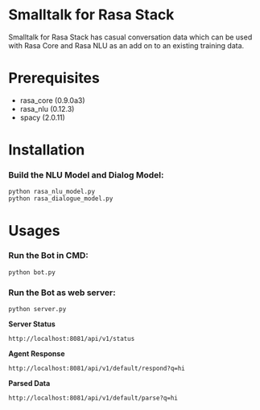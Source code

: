 # Smalltalk for Rasa Stack

Smalltalk for Rasa Stack has casual conversation data which can be used with Rasa Core and Rasa NLU as an add on to an existing training data.
# Prerequisites

- rasa_core (0.9.0a3)
- rasa_nlu (0.12.3)
- spacy (2.0.11) 

# Installation

### Build the NLU Model and Dialog Model:

``` 
python rasa_nlu_model.py
python rasa_dialogue_model.py
 ```

# Usages

### **Run the Bot in CMD:**

```
python bot.py
```

### **Run the Bot as web server:**

```
python server.py
```
 
**Server Status**

```
http://localhost:8081/api/v1/status
 ``` 

 **Agent Response**

 ```
http://localhost:8081/api/v1/default/respond?q=hi
 ```

 **Parsed Data**

 ```
http://localhost:8081/api/v1/default/parse?q=hi
 ```
